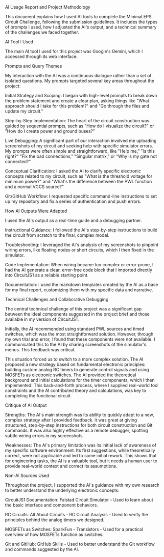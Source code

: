 
AI Usage Report and Project Methodology

This document explains how I used AI tools to complete the Minimal EPS Circuit Challenge, following the submission guidelines. It includes the types of prompts I used, how I adjusted the AI's output, and a technical summary of the challenges we faced together.

AI Tool I Used

The main AI tool I used for this project was Google's Gemini, which I accessed through its web interface.

Prompts and Query Themes

My interaction with the AI was a continuous dialogue rather than a set of isolated questions. My prompts targeted several key areas throughout the project:

Initial Strategy and Scoping: I began with high-level prompts to break down the problem statement and create a clear plan, asking things like "What approach should I take for this problem?" and "Go through the files and update my circuit."

Step-by-Step Implementation: The heart of the circuit construction was guided by sequential prompts, such as "How do I visualize the circuit?" or "How do I create power and ground buses?"

Live Debugging: A significant part of our interaction involved me uploading screenshots of my circuit and seeking help with specific simulator errors. My prompts were often simple and straightforward, like "Help me," "Is this right?" "Fix the bad connections," "Singular matrix," or "Why is my gate not connected?"

Conceptual Clarification: I asked the AI to clarify specific electronic concepts related to my circuit, such as "What is the threshold voltage for minimum power?" and "What's the difference between the PWL function and a normal VCCS source?"

Git/GitHub Workflow: I requested specific command-line instructions to set up my repository and fix a series of authentication and push errors.

How AI Outputs Were Adapted

I used the AI's output as a real-time guide and a debugging partner.

Instructional Guidance: I followed the AI's step-by-step instructions to build the circuit from scratch to the final, complex model.

Troubleshooting: I leveraged the AI's analysis of my screenshots to pinpoint wiring errors, like floating nodes or short circuits, which I then fixed in the simulator.

Code Implementation: When wiring became too complex or error-prone, I had the AI generate a clear, error-free code block that I imported directly into CircuitJS1 as a reliable starting point.

Documentation: I used the markdown templates created by the AI as a base for my final report, customizing them with my specific data and narrative.

Technical Challenges and Collaborative Debugging

The central technical challenge of this project was a significant gap between the ideal components suggested in the project brief and those available in my version of CircuitJS1.

Initially, the AI recommended using standard PWL sources and timed switches, which was the most straightforward solution. However, through my own trial and error, I found that these components were not available. I communicated this to the AI by sharing screenshots of the simulator's menus. This feedback was critical.

This situation forced us to switch to a more complex solution. The AI proposed a new strategy based on fundamental electronic principles: building custom analog RC timers to generate control signals and using MOSFETs as electronic switches. The AI provided the theoretical background and initial calculations for the timer components, which I then implemented. This back-and-forth process, where I supplied real-world tool constraints and the AI contributed theory and calculations, was key to completing the functional circuit.

Critique of AI Output

Strengths: The AI's main strength was its ability to quickly adapt to a new, complex strategy after I provided feedback. It was great at giving structured, step-by-step instructions for both circuit construction and Git commands. It was also highly effective as a remote debugger, spotting subtle wiring errors in my screenshots.

Weaknesses: The AI's primary limitation was its initial lack of awareness of my specific software environment. Its first suggestions, while theoretically correct, were not applicable and led to some initial rework. This shows that for engineering tasks, the AI is a valuable tool, but it needs a human user to provide real-world context and correct its assumptions.

Non-AI Sources Used

Throughout the project, I supported the AI's guidance with my own research to better understand the underlying electronic concepts.

CircuitJS1 Documentation: Falstad Circuit Simulator - Used to learn about the basic interface and component behaviors.

RC Circuits: All About Circuits - RC Circuit Analysis - Used to verify the principles behind the analog timers we designed.

MOSFETs as Switches: SparkFun - Transistors - Used for a practical overview of how MOSFETs function as switches.

Git and GitHub: GitHub Skills - Used to better understand the Git workflow and commands suggested by the AI.



